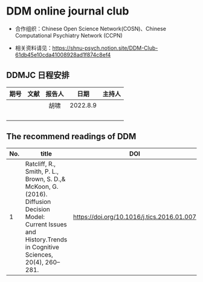 # DDM online journal club




* 合作组织：Chinese Open Science Network(COSN)、Chinese Computational Psychiatry Network (CCPN)

* 相关资料请见：https://shnu-psych.notion.site/DDM-Club-61db45e10cda41008928ad1f874c8ef4


## DDMJC 日程安排

| 期号 | 文献 | 报告人 | 日期 | 主持人 |
| :--: | :--: | :----: | ---- | ------ |
|      |      | 胡啸   |2022.8.9|        |
|      |      |        |      |        |
|      |      |        |      |        |
|      |      |        |      |        |
|      |      |        |      |        |

## The recommend readings of DDM

| No.  | title                                                      | DOI          |
| ---- | ------------------------------------------------------------ | -------------- |
| 1 | Ratcliff, R., Smith, P. L., Brown, S. D.,& McKoon, G. (2016). Diffusion Decision Model: Current Issues and History.Trends in Cognitive Sciences, 20(4), 260–281. | https://doi.org/10.1016/j.tics.2016.01.007 |

